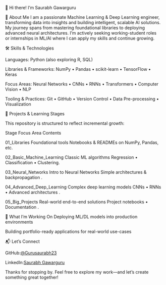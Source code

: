 👋 Hi there! I’m Saurabh Gawarguru

🚀 About Me
I am a passionate Machine Learning & Deep Learning engineer, transforming data into insights and building intelligent, scalable AI solutions. My journey spans from mastering foundational libraries to deploying advanced neural architectures. I’m actively seeking working-student roles or internships in ML/AI where I can apply my skills and continue growing.

🛠 Skills & Technologies

Languages: Python (also exploring R, SQL)

Libraries & Frameworks: NumPy • Pandas • scikit-learn • TensorFlow • Keras

Focus Areas: Neural Networks • CNNs • RNNs • Transformers • Computer Vision • NLP

Tooling & Practices: Git • GitHub • Version Control • Data Pre-processing • Visualization

📂 Projects & Learning Stages

This repository is structured to reflect incremental growth:

Stage	Focus Area	Contents

01_Libraries	Foundational tools	Notebooks & READMEs on NumPy, Pandas, etc.

02_Basic_Machine_Learning	Classic ML algorithms	Regression • Classification • Clustering.

03_Neural_Networks	Intro to Neural Networks	Simple architectures & backpropagation .

04_Advanced_Deep_Learning	Complex deep learning models	CNNs • RNNs • Advanced architectures .

05_Big_Projects	Real-world end-to-end solutions	Project notebooks • Documentation .

🔭 What I’m Working On
Deploying ML/DL models into production environments

Building portfolio-ready applications for real-world use-cases

📬 Let’s Connect

GitHub:[@Gurusaurabh23](https://github.com/Gurusaurabh23/Basic_to_Advanced)

LinkedIn:[Saurabh Gawarguru](https://www.linkedin.com/in/saurabh-gawarguru-b146b7385)

Thanks for stopping by. Feel free to explore my work—and let’s create something great together!
